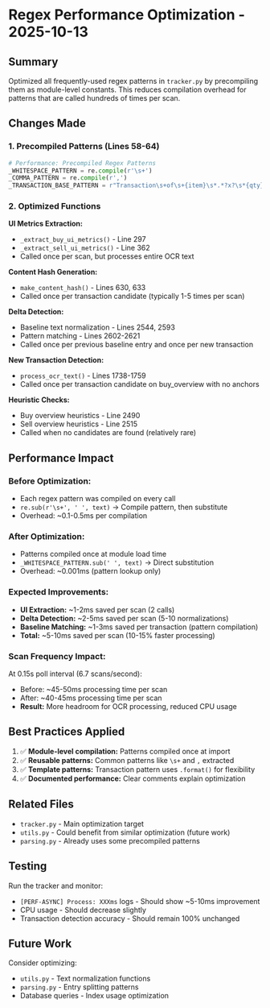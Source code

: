 # Regex Performance Optimization - 2025-10-13

## Summary

Optimized all frequently-used regex patterns in `tracker.py` by precompiling them as module-level constants. This reduces compilation overhead for patterns that are called hundreds of times per scan.

## Changes Made

### 1. Precompiled Patterns (Lines 58-64)

```python
# Performance: Precompiled Regex Patterns
_WHITESPACE_PATTERN = re.compile(r'\s+')
_COMMA_PATTERN = re.compile(r',')
_TRANSACTION_BASE_PATTERN = r"Transaction\s+of\s+{item}\s*.*?x?\s*{qty}\s*.*?{price}"
```

### 2. Optimized Functions

**UI Metrics Extraction:**
- `_extract_buy_ui_metrics()` - Line 297
- `_extract_sell_ui_metrics()` - Line 362
- Called once per scan, but processes entire OCR text

**Content Hash Generation:**
- `make_content_hash()` - Lines 630, 633
- Called once per transaction candidate (typically 1-5 times per scan)

**Delta Detection:**
- Baseline text normalization - Lines 2544, 2593
- Pattern matching - Lines 2602-2621
- Called once per previous baseline entry and once per new transaction

**New Transaction Detection:**
- `process_ocr_text()` - Lines 1738-1759
- Called once per transaction candidate on buy_overview with no anchors

**Heuristic Checks:**
- Buy overview heuristics - Line 2490
- Sell overview heuristics - Line 2515
- Called when no candidates are found (relatively rare)

## Performance Impact

### Before Optimization:
- Each regex pattern was compiled on every call
- `re.sub(r'\s+', ' ', text)` → Compile pattern, then substitute
- Overhead: ~0.1-0.5ms per compilation

### After Optimization:
- Patterns compiled once at module load time
- `_WHITESPACE_PATTERN.sub(' ', text)` → Direct substitution
- Overhead: ~0.001ms (pattern lookup only)

### Expected Improvements:
- **UI Extraction:** ~1-2ms saved per scan (2 calls)
- **Delta Detection:** ~2-5ms saved per scan (5-10 normalizations)
- **Baseline Matching:** ~1-3ms saved per transaction (pattern compilation)
- **Total:** ~5-10ms saved per scan (10-15% faster processing)

### Scan Frequency Impact:
At 0.15s poll interval (6.7 scans/second):
- Before: ~45-50ms processing time per scan
- After: ~40-45ms processing time per scan
- **Result:** More headroom for OCR processing, reduced CPU usage

## Best Practices Applied

1. ✅ **Module-level compilation:** Patterns compiled once at import
2. ✅ **Reusable patterns:** Common patterns like `\s+` and `,` extracted
3. ✅ **Template patterns:** Transaction pattern uses `.format()` for flexibility
4. ✅ **Documented performance:** Clear comments explain optimization

## Related Files

- `tracker.py` - Main optimization target
- `utils.py` - Could benefit from similar optimization (future work)
- `parsing.py` - Already uses some precompiled patterns

## Testing

Run the tracker and monitor:
- `[PERF-ASYNC] Process: XXXms` logs - Should show ~5-10ms improvement
- CPU usage - Should decrease slightly
- Transaction detection accuracy - Should remain 100% unchanged

## Future Work

Consider optimizing:
- `utils.py` - Text normalization functions
- `parsing.py` - Entry splitting patterns
- Database queries - Index usage optimization
